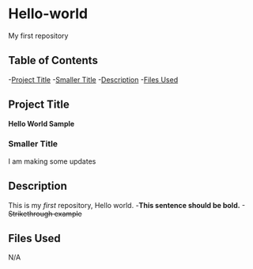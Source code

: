 # Hello-world
My first repository

## Table of Contents
-[Project Title](#Project-Title)
-[Smaller Title](#Smaller-Title)
-[Description](#Description)
-[Files Used](#Files-Used)


## Project Title

**Hello World Sample**

### Smaller Title
I am making some updates

## Description
This is my *first* repository, Hello world.
-**This sentence should be bold.**
-~~Strikethrough example~~

## Files Used
N/A
